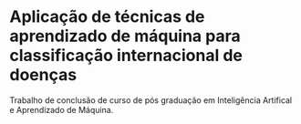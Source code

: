 # Aplicação de técnicas de aprendizado de máquina para classificação internacional de doenças

Trabalho de conclusão de curso de pós graduação em Inteligência Artifical e Aprendizado de Máquina.
